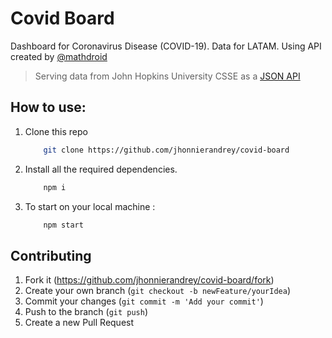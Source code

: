 # Covid Board
Dashboard for Coronavirus Disease (COVID-19).
Data for LATAM.
Using API created by [@mathdroid](https://github.com/mathdroid)

> Serving data from John Hopkins University CSSE as a [JSON API](https://covid19.mathdro.id)

## How to use:

1. Clone this repo

    ```bash
        git clone https://github.com/jhonnierandrey/covid-board 
    ```

2. Install all the required dependencies.

    ```bash
        npm i
    ```

3. To start on your local machine :

    ```bash
        npm start
    ```
## Contributing

1. Fork it (<https://github.com/jhonnierandrey/covid-board/fork>)
2. Create your own branch (`git checkout -b newFeature/yourIdea`)
3. Commit your changes (`git commit -m 'Add your commit'`)
4. Push to the branch (`git push`)
5. Create a new Pull Request

